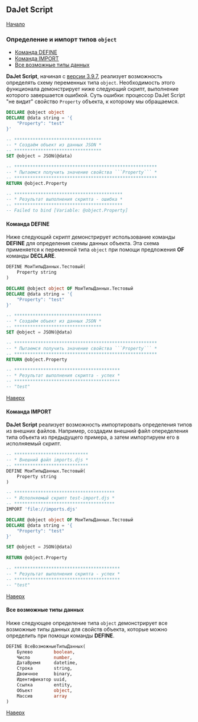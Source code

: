 ## DaJet Script

[Начало](https://github.com/zhichkin/dajet/tree/main/doc/dajet-script/README.md)

### Определение и импорт типов ```object```

- [Команда DEFINE](#команда-define)
- [Команда IMPORT](#команда-import)
- [Все возможные типы данных](#все-возможные-типы-данных)

**DaJet Script**, начиная с [версии 3.9.7](https://github.com/zhichkin/dajet/releases/tag/dajet-3.9.7), реализует возможность определять схему переменных типа ```object```. Необходимость этого функционала демонстрирует ниже следующий скрипт, выполнение которого завершается ошибкой. Суть ошибки: процессор DaJet Script "не видит" свойство ```Property``` объекта, к которому мы обращаемся.

```SQL
DECLARE @object object
DECLARE @data string = '{
    "Property": "test"
}'

-- *********************************
-- * Создаём объект из данных JSON *
-- *********************************
SET @object = JSON(@data)

-- ******************************************************
-- * Пытаемся получить значение свойства ```Property``` *
-- ******************************************************
RETURN @object.Property

-- *****************************************
-- * Результат выполнения скрипта - ошибка *
-- *****************************************
-- Failed to bind [Variable: @object.Property]
```

#### Команда DEFINE

Ниже следующий скрипт демонстрирует использование команды **DEFINE** для определения схемы данных объекта. Эта схема применяется к переменной типа ```object``` при помощи предложения **OF** команды **DECLARE**.

```SQL
DEFINE МоиТипыДанных.Тестовый(
    Property string
)

DECLARE @object object OF МоиТипыДанных.Тестовый
DECLARE @data string = '{
    "Property": "test"
}'

-- *********************************
-- * Создаём объект из данных JSON *
-- *********************************
SET @object = JSON(@data)

-- ******************************************************
-- * Пытаемся получить значение свойства ```Property``` *
-- ******************************************************
RETURN @object.Property

-- ****************************************
-- * Результат выполнения скрипта - успех *
-- ****************************************
-- "test"
```

[Наверх](#определение-и-импорт-типов-object)

#### Команда IMPORT

**DaJet Script** реализует возможность импортировать определения типов из внешних файлов. Например, создадим внешний файл опеределения типа объекта из предыдущего примера, а затем импортируем его в исполняемый скрипт.

```SQL
-- ****************************
-- * Внешний файл imports.djs *
-- ****************************
DEFINE МоиТипыДанных.Тестовый(
    Property string
)
```

```SQL
-- **************************************
-- * Исполняемый скрипт test-import.djs *
-- **************************************
IMPORT 'file://imports.djs'

DECLARE @object object OF МоиТипыДанных.Тестовый
DECLARE @data string = '{
    "Property": "test"
}'

SET @object = JSON(@data)

RETURN @object.Property

-- ****************************************
-- * Результат выполнения скрипта - успех *
-- ****************************************
-- "test"
```

[Наверх](#определение-и-импорт-типов-object)

#### Все возможные типы данных

Ниже следующее определение типа ```object``` демонстрирует все возможные типы данных для свойств объекта, которые можно определить при помощи команды **DEFINE**.

```SQL
DEFINE ВсеВозможныеТипыДанных(
    Булево        boolean,
    Число         number,
    ДатаВремя     datetime,
    Строка        string,
    Двоичное      binary,
    Идентификатор uuid,
    Ссылка        entity,
    Объект        object,
    Массив        array
)
```

[Наверх](#определение-и-импорт-типов-object)
